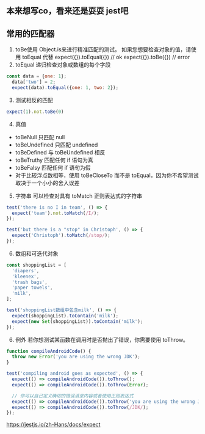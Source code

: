 ## 本来想写co，看来还是耍耍 jest吧
## 常用的匹配器
1. toBe使用 Object.is来进行精准匹配的测试。 如果您想要检查对象的值，请使用 toEqual 代替
    expect({}).toEqual({}) // ok
    expect({}).toBe({}) // error
2. toEqual 递归检查对象或数组的每个字段
```js
const data = {one: 1};
  data['two'] = 2;
  expect(data).toEqual({one: 1, two: 2});
```
3. 测试相反的匹配
```js
expect(1).not.toBe(0)
```
4. 真值
- toBeNull 只匹配 null
- toBeUndefined 只匹配 undefined
- toBeDefined 与 toBeUndefined 相反
- toBeTruthy 匹配任何 if 语句为真
- toBeFalsy 匹配任何 if 语句为假
- 对于比较浮点数相等，使用 toBeCloseTo 而不是 toEqual，因为你不希望测试取决于一个小小的舍入误差

5. 字符串
可以检查对具有 toMatch 正则表达式的字符串
```js
test('there is no I in team', () => {
  expect('team').not.toMatch(/I/);
});

test('but there is a "stop" in Christoph', () => {
  expect('Christoph').toMatch(/stop/);
});
```
6. 数组和可迭代对象
```js
const shoppingList = [
  'diapers',
  'kleenex',
  'trash bags',
  'paper towels',
  'milk',
];

test('shoppingList数组中包含milk', () => {
  expect(shoppingList).toContain('milk');
  expect(new Set(shoppingList)).toContain('milk');
});
```
6. 例外
若你想测试某函数在调用时是否抛出了错误，你需要使用 toThrow。
```js
function compileAndroidCode() {
  throw new Error('you are using the wrong JDK');
}

test('compiling android goes as expected', () => {
  expect(() => compileAndroidCode()).toThrow();
  expect(() => compileAndroidCode()).toThrow(Error);

  // 你可以自己定义确切的错误消息内容或者使用正则表达式
  expect(() => compileAndroidCode()).toThrow('you are using the wrong JDK');
  expect(() => compileAndroidCode()).toThrow(/JDK/);
});
```

https://jestjs.io/zh-Hans/docs/expect